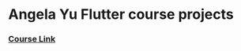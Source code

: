 # Angela Yu Flutter course projects

### [Course Link](https://www.udemy.com/course/flutter-bootcamp-with-dart/)
